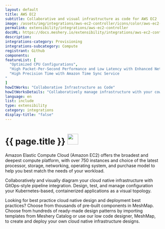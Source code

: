 ```yaml
---
layout: default
title: AWS EC2
subtitle: Collaborative and visual infrastructure as code for AWS EC2
image: /assets/img/integrations/aws-ec2-controller/icons/color/aws-ec2-controller-color.svg
permalink: extensibility/integrations/aws-ec2-controller
docURL: https://docs.meshery.io/extensibility/integrations/aws-ec2-controller
description: 
integrations-category: Provisioning
integrations-subcategory: Compute
registrant: Github
components: 
featureList: [
  "Optimized CPU Configurations",
  "High Packet-Per-Second Performance and Low Latency with Enhanced Networking",
  "High Precision Time with Amazon Time Sync Service
"
]
howItWorks: "Collaborative Infrastructure as Code"
howItWorksDetails: "Collaboratively manage infrastructure with your coworkers synchronously sharing the same designs."
language: en
list: include
type: extensibility
category: integrations
display-title: "false"
---
```

<h1>{{ page.title }} <img src="{{ page.image }}" style="width: 35px; height: 35px;" /></h1>

<p>
Amazon Elastic Compute Cloud (Amazon EC2) offers the broadest and deepest compute platform, with over 750 instances and choice of the latest processor, storage, networking, operating system, and purchase model to help you best match the needs of your workload. 
</p>
<p>
    Collaboratively and visually diagram your cloud native infrastructure with GitOps-style pipeline integration. Design, test, and manage configuration your Kubernetes-based, containerized applications as a visual topology.
</p>
<p>
    Looking for best practice cloud native design and deployment best practices? Choose from thousands of pre-built components in MeshMap. Choose from hundreds of ready-made design patterns by importing templates from Meshery Catalog or use our low code designer, MeshMap, to create and deploy your own cloud native infrastructure designs.
</p>
